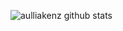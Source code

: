 




![aulliakenz github stats](https://github-readme-stats.vercel.app/api?username=aulliakenz&count_private=true)

 
 
